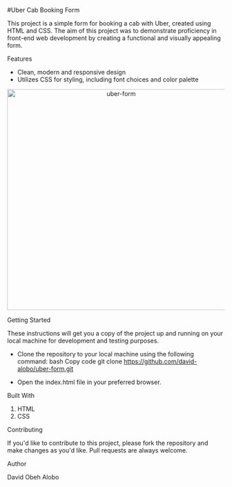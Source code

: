 #Uber Cab Booking Form

This project is a simple form for booking a cab with Uber, created using HTML and CSS. The aim of this project was to demonstrate proficiency in front-end web development by creating a functional and visually appealing form.

Features

- Clean, modern and responsive design
- Utilizes CSS for styling, including font choices and color palette

<center><img width="512" alt="uber-form" src="https://user-images.githubusercontent.com/88712885/215929471-55231544-93e0-4307-833b-181fabb2b185.png">
</center>

Getting Started

These instructions will get you a copy of the project up and running on your local machine for development and testing purposes.

- Clone the repository to your local machine using the following command:
bash
Copy code
git clone https://github.com/david-alobo/uber-form.git

- Open the index.html file in your preferred browser.

Built With

1. HTML
2. CSS

Contributing

If you'd like to contribute to this project, please fork the repository and make changes as you'd like. Pull requests are always welcome.

Author

David Obeh Alobo
